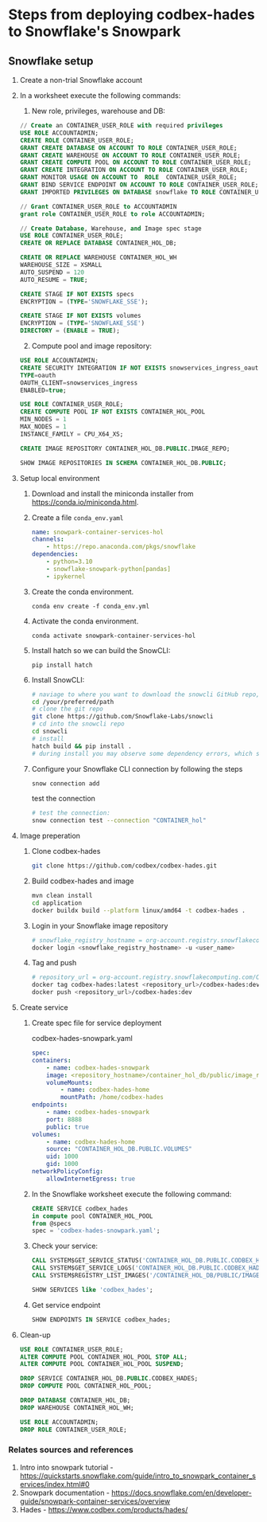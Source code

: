 # Steps from deploying codbex-hades to Snowflake's Snowpark

## Snowflake setup

1. Create a non-trial Snowflake account
2. In a worksheet execute the following commands:

    1. New role, privileges, warehouse and DB:
    ```sql
    // Create an CONTAINER_USER_ROLE with required privileges
    USE ROLE ACCOUNTADMIN;
    CREATE ROLE CONTAINER_USER_ROLE;
    GRANT CREATE DATABASE ON ACCOUNT TO ROLE CONTAINER_USER_ROLE;
    GRANT CREATE WAREHOUSE ON ACCOUNT TO ROLE CONTAINER_USER_ROLE;
    GRANT CREATE COMPUTE POOL ON ACCOUNT TO ROLE CONTAINER_USER_ROLE;
    GRANT CREATE INTEGRATION ON ACCOUNT TO ROLE CONTAINER_USER_ROLE;
    GRANT MONITOR USAGE ON ACCOUNT TO  ROLE  CONTAINER_USER_ROLE;
    GRANT BIND SERVICE ENDPOINT ON ACCOUNT TO ROLE CONTAINER_USER_ROLE;
    GRANT IMPORTED PRIVILEGES ON DATABASE snowflake TO ROLE CONTAINER_USER_ROLE;

    // Grant CONTAINER_USER_ROLE to ACCOUNTADMIN
    grant role CONTAINER_USER_ROLE to role ACCOUNTADMIN;

    // Create Database, Warehouse, and Image spec stage
    USE ROLE CONTAINER_USER_ROLE;
    CREATE OR REPLACE DATABASE CONTAINER_HOL_DB;

    CREATE OR REPLACE WAREHOUSE CONTAINER_HOL_WH
    WAREHOUSE_SIZE = XSMALL
    AUTO_SUSPEND = 120
    AUTO_RESUME = TRUE;
    
    CREATE STAGE IF NOT EXISTS specs
    ENCRYPTION = (TYPE='SNOWFLAKE_SSE');

    CREATE STAGE IF NOT EXISTS volumes
    ENCRYPTION = (TYPE='SNOWFLAKE_SSE')
    DIRECTORY = (ENABLE = TRUE);
    ```

    2. Compute pool and image repository:
    ```sql
    USE ROLE ACCOUNTADMIN;
    CREATE SECURITY INTEGRATION IF NOT EXISTS snowservices_ingress_oauth
    TYPE=oauth
    OAUTH_CLIENT=snowservices_ingress
    ENABLED=true;

    USE ROLE CONTAINER_USER_ROLE;
    CREATE COMPUTE POOL IF NOT EXISTS CONTAINER_HOL_POOL
    MIN_NODES = 1
    MAX_NODES = 1
    INSTANCE_FAMILY = CPU_X64_XS;

    CREATE IMAGE REPOSITORY CONTAINER_HOL_DB.PUBLIC.IMAGE_REPO;

    SHOW IMAGE REPOSITORIES IN SCHEMA CONTAINER_HOL_DB.PUBLIC;
    ```
3. Setup local environment

    1. Download and install the miniconda installer from https://conda.io/miniconda.html.
    2. Create a file `conda_env.yaml`
        ```yaml
        name: snowpark-container-services-hol
        channels:
            - https://repo.anaconda.com/pkgs/snowflake
        dependencies:
            - python=3.10
            - snowflake-snowpark-python[pandas]
            - ipykernel
        ```
    3. Create the conda environment.
        ```
        conda env create -f conda_env.yml
        ```
    4. Activate the conda environment.
        ```
        conda activate snowpark-container-services-hol
        ```
    5. Install hatch so we can build the SnowCLI:
        ```
        pip install hatch
        ```
    6. Install SnowCLI:
        ```bash
        # naviage to where you want to download the snowcli GitHub repo, e.g. ~/Downloads
        cd /your/preferred/path
        # clone the git repo
        git clone https://github.com/Snowflake-Labs/snowcli
        # cd into the snowcli repo
        cd snowcli
        # install
        hatch build && pip install .
        # during install you may observe some dependency errors, which should be okay for the time being 
        ```
    7. Configure your Snowflake CLI connection by following the steps
        ```bash
        snow connection add
        ```

        test the connection
        ```bash
        # test the connection:
        snow connection test --connection "CONTAINER_hol"
        ```
4. Image preperation
    
    1. Clone codbex-hades
        ```bash
        git clone https://github.com/codbex/codbex-hades.git
        ```
    2. Build codbex-hades and image
        ```bash
        mvn clean install
        cd application
        docker buildx build --platform linux/amd64 -t codbex-hades .   
        ```
    3. Login in your Snowflake image repository
        ```bash
        # snowflake_registry_hostname = org-account.registry.snowflakecomputing.com
        docker login <snowflake_registry_hostname> -u <user_name>
        ```
    4. Tag and push
        ```bash
        # repository_url = org-account.registry.snowflakecomputing.com/CONTAINER_hol_db/public/image_repo
        docker tag codbex-hades:latest <repository_url>/codbex-hades:dev
        docker push <repository_url>/codbex-hades:dev
        ```
5. Create service

    1. Create spec file for service deployment

        codbex-hades-snowpark.yaml
        ```yaml
        spec:
        containers:
            - name: codbex-hades-snowpark
            image: <repository_hostname>/container_hol_db/public/image_repo/codbex-hades:dev
            volumeMounts:
                - name: codbex-hades-home
                mountPath: /home/codbex-hades
        endpoints:
            - name: codbex-hades-snowpark
            port: 8888
            public: true
        volumes:
            - name: codbex-hades-home
            source: "CONTAINER_HOL_DB.PUBLIC.VOLUMES"
            uid: 1000
            gid: 1000
        networkPolicyConfig:
            allowInternetEgress: true
        ```
    2. In the Snowflake worksheet execute the following command:
        ```sql
        CREATE SERVICE codbex_hades
        in compute pool CONTAINER_HOL_POOL
        from @specs
        spec = 'codbex-hades-snowpark.yaml';
        ```
    3. Check your service:
        ```sql
        CALL SYSTEM$GET_SERVICE_STATUS('CONTAINER_HOL_DB.PUBLIC.CODBEX_HADES');
        CALL SYSTEM$GET_SERVICE_LOGS('CONTAINER_HOL_DB.PUBLIC.CODBEX_HADES', '0', 'codbex-hades', 10);
        CALL SYSTEM$REGISTRY_LIST_IMAGES('/CONTAINER_HOL_DB/PUBLIC/IMAGE_REPO');

        SHOW SERVICES like 'codbex_hades';
        ```
    4. Get service endpoint
        ```sql
        SHOW ENDPOINTS IN SERVICE codbex_hades;
        ```
6. Clean-up
    ```sql
    USE ROLE CONTAINER_USER_ROLE;
    ALTER COMPUTE POOL CONTAINER_HOL_POOL STOP ALL;
    ALTER COMPUTE POOL CONTAINER_HOL_POOL SUSPEND;

    DROP SERVICE CONTAINER_HOL_DB.PUBLIC.CODBEX_HADES;
    DROP COMPUTE POOL CONTAINER_HOL_POOL;

    DROP DATABASE CONTAINER_HOL_DB;
    DROP WAREHOUSE CONTAINER_HOL_WH;

    USE ROLE ACCOUNTADMIN;
    DROP ROLE CONTAINER_USER_ROLE;
    ```

### Relates sources and references
1. Intro into snowpark tutorial - https://quickstarts.snowflake.com/guide/intro_to_snowpark_container_services/index.html#0
2. Snowpark documentation - https://docs.snowflake.com/en/developer-guide/snowpark-container-services/overview
3. Hades - https://www.codbex.com/products/hades/
